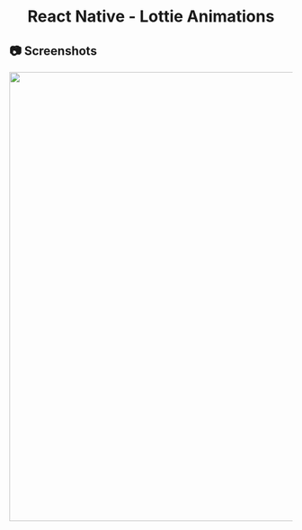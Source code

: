 <h1 align="center">
   React Native - Lottie Animations
</h1>

<h2>
📷 Screenshots
</h2>

<p align="center">
  <img src="https://github.com/ozkannbuyuk/rn-exercises/assets/111967202/42523f97-a394-40c1-a9e9-e9b33ce25fa8" width="800" />
</p>
